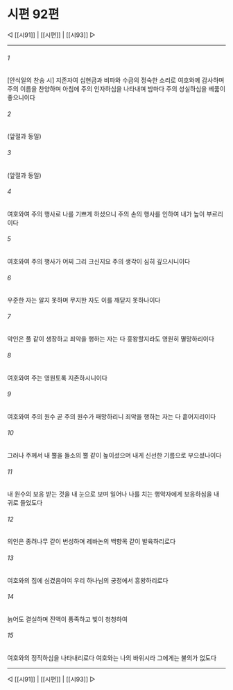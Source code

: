 ﻿# 시편 92편

◁ [[시91]] | [[시편]] | [[시93]] ▷
***

###### 1
[안식일의 찬송 시] 지존자여 십현금과 비파와 수금의 정숙한 소리로 여호와께 감사하며 주의 이름을 찬양하며 아침에 주의 인자하심을 나타내며 밤마다 주의 성실하심을 베풂이 좋으니이다

###### 2
(앞절과 동일)

###### 3
(앞절과 동일)

###### 4
여호와여 주의 행사로 나를 기쁘게 하셨으니 주의 손의 행사를 인하여 내가 높이 부르리이다

###### 5
여호와여 주의 행사가 어찌 그리 크신지요 주의 생각이 심히 깊으시니이다

###### 6
우준한 자는 알지 못하며 무지한 자도 이를 깨닫지 못하나이다

###### 7
악인은 풀 같이 생장하고 죄악을 행하는 자는 다 흥왕할지라도 영원히 멸망하리이다

###### 8
여호와여 주는 영원토록 지존하시니이다

###### 9
여호와여 주의 원수 곧 주의 원수가 패망하리니 죄악을 행하는 자는 다 흩어지리이다

###### 10
그러나 주께서 내 뿔을 들소의 뿔 같이 높이셨으며 내게 신선한 기름으로 부으셨나이다

###### 11
내 원수의 보응 받는 것을 내 눈으로 보며 일어나 나를 치는 행악자에게 보응하심을 내 귀로 들었도다

###### 12
의인은 종려나무 같이 번성하며 레바논의 백향목 같이 발육하리로다

###### 13
여호와의 집에 심겼음이여 우리 하나님의 궁정에서 흥왕하리로다

###### 14
늙어도 결실하며 진액이 풍족하고 빛이 청청하여

###### 15
여호와의 정직하심을 나타내리로다 여호와는 나의 바위시라 그에게는 불의가 없도다


***
◁ [[시91]] | [[시편]] | [[시93]] ▷